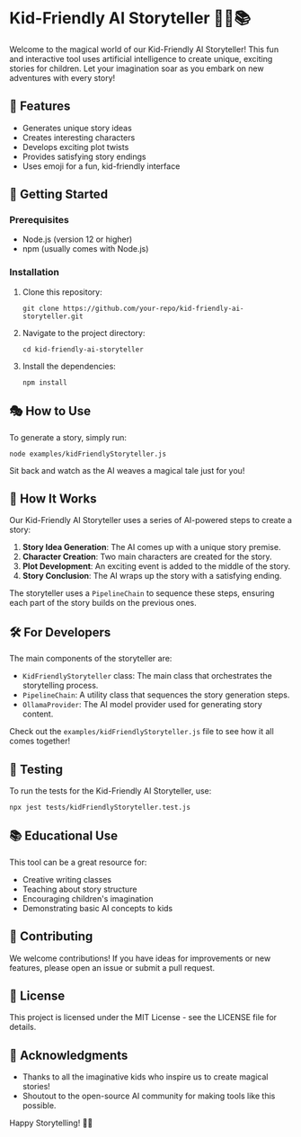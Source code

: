# Kid-Friendly AI Storyteller 🧙‍♂️📚

Welcome to the magical world of our Kid-Friendly AI Storyteller! This fun and interactive tool uses artificial intelligence to create unique, exciting stories for children. Let your imagination soar as you embark on new adventures with every story!

## 🌟 Features

- Generates unique story ideas
- Creates interesting characters
- Develops exciting plot twists
- Provides satisfying story endings
- Uses emoji for a fun, kid-friendly interface

## 🚀 Getting Started

### Prerequisites

- Node.js (version 12 or higher)
- npm (usually comes with Node.js)

### Installation

1. Clone this repository:

   ```
   git clone https://github.com/your-repo/kid-friendly-ai-storyteller.git
   ```

2. Navigate to the project directory:

   ```
   cd kid-friendly-ai-storyteller
   ```

3. Install the dependencies:
   ```
   npm install
   ```

## 🎭 How to Use

To generate a story, simply run:

```
node examples/kidFriendlyStoryteller.js
```

Sit back and watch as the AI weaves a magical tale just for you!

## 🧠 How It Works

Our Kid-Friendly AI Storyteller uses a series of AI-powered steps to create a story:

1. **Story Idea Generation**: The AI comes up with a unique story premise.
2. **Character Creation**: Two main characters are created for the story.
3. **Plot Development**: An exciting event is added to the middle of the story.
4. **Story Conclusion**: The AI wraps up the story with a satisfying ending.

The storyteller uses a `PipelineChain` to sequence these steps, ensuring each part of the story builds on the previous ones.

## 🛠️ For Developers

The main components of the storyteller are:

- `KidFriendlyStoryteller` class: The main class that orchestrates the storytelling process.
- `PipelineChain`: A utility class that sequences the story generation steps.
- `OllamaProvider`: The AI model provider used for generating story content.

Check out the `examples/kidFriendlyStoryteller.js` file to see how it all comes together!

## 🧪 Testing

To run the tests for the Kid-Friendly AI Storyteller, use:

```
npx jest tests/kidFriendlyStoryteller.test.js
```

## 📚 Educational Use

This tool can be a great resource for:

- Creative writing classes
- Teaching about story structure
- Encouraging children's imagination
- Demonstrating basic AI concepts to kids

## 🤝 Contributing

We welcome contributions! If you have ideas for improvements or new features, please open an issue or submit a pull request.

## 📜 License

This project is licensed under the MIT License - see the LICENSE file for details.

## 🙏 Acknowledgments

- Thanks to all the imaginative kids who inspire us to create magical stories!
- Shoutout to the open-source AI community for making tools like this possible.

Happy Storytelling! 🌈✨
